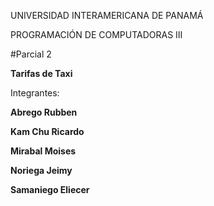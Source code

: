﻿UNIVERSIDAD INTERAMERICANA DE PANAMÁ

PROGRAMACIÓN DE COMPUTADORAS III

#Parcial 2

**Tarifas de Taxi**

Integrantes:

**Abrego Rubben**

**Kam Chu Ricardo**

**Mirabal Moises**

**Noriega Jeimy**

**Samaniego Eliecer**
